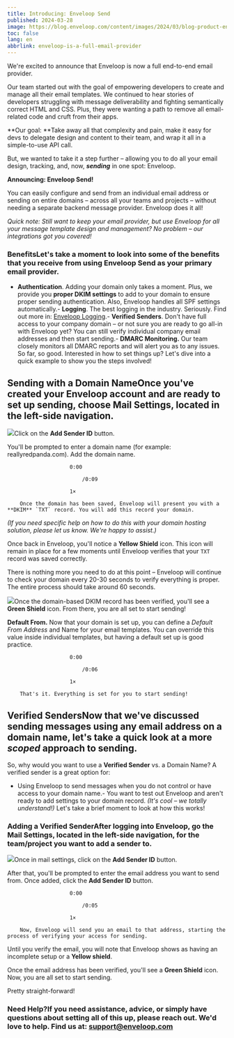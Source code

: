 ```yaml
---
title: Introducing: Enveloop Send
published: 2024-03-28
image: https://blog.enveloop.com/content/images/2024/03/blog-product-enveloop-sending-29-1.png
toc: false
lang: en
abbrlink: enveloop-is-a-full-email-provider
---
```


We're excited to announce that Enveloop is now a full end-to-end email provider.

Our team started out with the goal of empowering developers to create and manage all their email templates. We continued to hear stories of developers struggling with message deliverability and fighting semantically correct HTML and CSS. Plus, they were wanting a path to remove all email-related code and cruft from their apps.

**Our goal: **Take away all that complexity and pain, make it easy for devs to delegate design and content to their team, and wrap it all in a simple-to-use API call.

But, we wanted to take it a step further – allowing you to do all your email design, tracking, and, now, ***sending*** in one spot: Enveloop. 

**Announcing: Enveloop Send!**

You can easily configure and send from an individual email address or sending on entire domains – across all your teams and projects – without needing a separate backend message provider. Enveloop does it all!

*Quick note: Still want to keep your email provider, but use Enveloop for all your message template design and management? No problem – our integrations got you covered!*

### BenefitsLet's take a moment to look into some of the benefits that you receive from using Enveloop Send as your primary email provider.

- **Authentication**. Adding your domain only takes a moment. Plus, we provide you **proper DKIM settings** to add to your domain to ensure proper sending authentication. Also, Enveloop handles all SPF settings automatically.- **Logging**. The best logging in the industry. Seriously. Find out more in: [Enveloop Logging](https://blog.enveloop.com/enveloop-logging/).- **Verified Senders**. Don't have full access to your company domain –  or not sure you are ready to go all-in with Enveloop yet? You can still verify individual company email addresses and then start sending.- **DMARC Monitoring.** Our team closely monitors all DMARC reports and will alert you as to any issues.
So far, so good. Interested in how to set things up? Let's dive into a quick example to show you the steps involved!

## Sending with a Domain NameOnce you've **created your Enveloop account** and are ready to set up sending, choose **Mail Settings**, located in the left-side navigation.

![](https://blog.enveloop.com/content/images/2024/03/sender-id-01.png)Click on the **Add Sender ID** button. 

You'll be prompted to enter a domain name (for example: reallyredpanda.com). Add the domain name.

                        0:00
                        
                            /0:09

                        1×

        Once the domain has been saved, Enveloop will present you with a **DKIM** `TXT` record. You will add this record your domain. 

*(If you need specific help on how to do this with your domain hosting solution, please let us know. We're happy to assist.)*

Once back in Enveloop, you'll notice a **Yellow Shield** icon. This icon will remain in place for a few moments until Enveloop verifies that your `TXT` record was saved correctly.

There is nothing more you need to do at this point – Enveloop will continue to check your domain every 20-30 seconds to verify everything is proper. The entire process should take around 60 seconds.

![](https://blog.enveloop.com/content/images/2024/03/sender-id-03.png)Once the domain-based DKIM record has been verified, you'll see a **Green Shield** icon. From there, you are all set to start sending!

**Default From.** Now that your domain is set up, you can define a *Default From Address* and Name for your email templates. You can override this value inside individual templates, but having a default set up is good practice.

                        0:00
                        
                            /0:06

                        1×

        That's it. Everything is set for you to start sending!

## Verified SendersNow that we've discussed sending messages using any email address on a domain name, let's take a quick look at a more *scoped* approach to sending.

So, why would you want to use a **Verified Sender** vs. a Domain Name? A verified sender is a great option for:

- Using Enveloop to send messages when you do not control or have access to your domain name.- You want to test out Enveloop and aren't ready to add settings to your domain record. *(It's cool – we totally understand!)*
Let's take a brief moment to look at how this works!

### Adding a Verified SenderAfter logging into Enveloop, go the **Mail Settings**, located in the left-side navigation, for the team/project you want to add a sender to.

![](https://blog.enveloop.com/content/images/2024/03/sender-id-01-1.png)Once in mail settings, click on the **Add Sender ID** button.

After that, you'll be prompted to enter the email address you want to send from. Once added, click the **Add Sender ID** button.

                        0:00
                        
                            /0:05

                        1×

        Now, Enveloop will send you an email to that address, starting the process of verifying your access for sending.

Until you verify the email, you will note that Enveloop shows as having an incomplete setup or a **Yellow shield**.

Once the email address has been verified, you'll see a **Green Shield** icon. Now, you are all set to start sending.

Pretty straight-forward!

### Need Help?If you need assistance, advice, or simply have questions about setting all of this up, please reach out. We'd love to help. Find us at: support@enveloop.com
